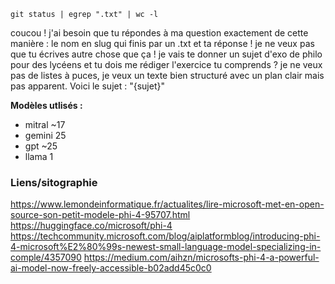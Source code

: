 `git status | egrep ".txt" | wc -l`

coucou ! j'ai besoin que tu répondes à ma question exactement de cette manière : le 
nom en slug qui finis par un .txt et ta réponse ! je ne veux pas que tu écrives autre 
chose que ça ! je vais te donner un sujet d'exo de philo pour des lycéens et tu 
dois me rédiger l'exercice tu comprends ? je ne veux pas de listes à puces, je veux 
un texte bien structuré avec un plan clair mais pas apparent. Voici le sujet : 
"{sujet}"

**Modèles utlisés :**
* mitral ~17
* gemini 25
* gpt ~25 
* llama 1

### Liens/sitographie
https://www.lemondeinformatique.fr/actualites/lire-microsoft-met-en-open-source-son-petit-modele-phi-4-95707.html
https://huggingface.co/microsoft/phi-4
https://techcommunity.microsoft.com/blog/aiplatformblog/introducing-phi-4-microsoft%E2%80%99s-newest-small-language-model-specializing-in-comple/4357090
https://medium.com/aihzn/microsofts-phi-4-a-powerful-ai-model-now-freely-accessible-b02add45c0c0

